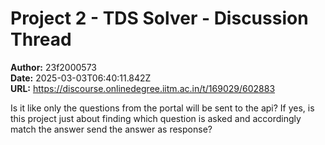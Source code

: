 # Project 2 - TDS Solver - Discussion Thread

**Author:** 23f2000573  
**Date:** 2025-03-03T06:40:11.842Z  
**URL:** https://discourse.onlinedegree.iitm.ac.in/t/169029/602883

Is it like only the questions from the portal will be sent to the api?
If yes, is this project just about finding which question is asked and accordingly match the answer send the answer as response?
